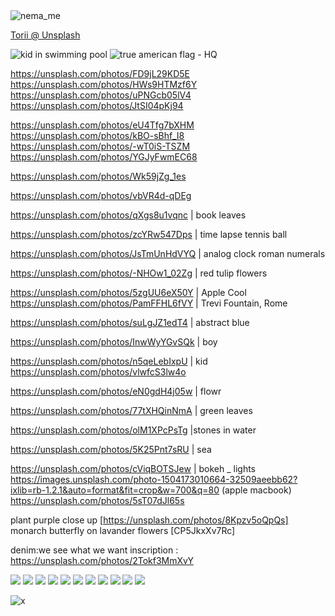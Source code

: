   <img src="https://unsplash.com/photos/NK65VD2M4DY" alt="nema_me">


[Torii @ Unsplash](https://unsplash.com/photos/BjJP2TN8WoI)

![kid in swimming pool](https://unsplash.com/photos/h1vdmVQqPmM)
![true american flag - HQ](https://unsplash.com/photos/Tdwu35bCUj0)

https://unsplash.com/photos/FD9jL29KD5E  
https://unsplash.com/photos/HWs9HTMzf6Y  
https://unsplash.com/photos/uPNGcb05lV4  
https://unsplash.com/photos/JtSI04pKj94  


https://unsplash.com/photos/eU4Tfg7bXHM  
https://unsplash.com/photos/kBO-sBhf_I8  
https://unsplash.com/photos/-wT0iS-TSZM  
https://unsplash.com/photos/YGJyFwmEC68


https://unsplash.com/photos/Wk59jZg_1es

https://unsplash.com/photos/vbVR4d-qDEg


https://unsplash.com/photos/qXgs8u1vqnc |  book leaves

https://unsplash.com/photos/zcYRw547Dps | time lapse tennis ball

https://unsplash.com/photos/JsTmUnHdVYQ | analog clock roman numerals

https://unsplash.com/photos/-NHOw1_02Zg | red tulip flowers

https://unsplash.com/photos/5zgUU6eX50Y | Apple Cool  
https://unsplash.com/photos/PamFFHL6fVY | Trevi Fountain, Rome   

https://unsplash.com/photos/suLgJZ1edT4 | abstract blue

https://unsplash.com/photos/InwWyYGvSQk |  boy

https://unsplash.com/photos/n5qeLebIxpU | kid
https://unsplash.com/photos/vlwfcS3lw4o

https://unsplash.com/photos/eN0gdH4j05w | flowr

https://unsplash.com/photos/77tXHQinNmA | green leaves

https://unsplash.com/photos/olM1XPcPsTg |stones in water

https://unsplash.com/photos/5K25Pnt7sRU | sea

https://unsplash.com/photos/cViqBOTSJew | bokeh _ lights  
https://images.unsplash.com/photo-1504173010664-32509aeebb62?ixlib=rb-1.2.1&auto=format&fit=crop&w=700&q=80
(apple macbook)
https://unsplash.com/photos/5sT07dJl65s


plant purple close up [https://unsplash.com/photos/8Kpzv5oQpQs]
monarch butterfly on lavander flowers [CP5JkxXv7Rc]

denim:we see what we want inscription : https://unsplash.com/photos/2Tokf3MmXvY


  <div id="gallery" class="grid">
    <img src="https://source.unsplash.com/5zgUU6eX50Y?400x400">
    <img src="https://source.unsplash.com/suLgJZ1edT4">
    <img src="https://source.unsplash.com/kBO-sBhf_I8?400x400">
    <img src="https://source.unsplash.com/HWs9HTMzf6Y?400x400">
    <img src="https://source.unsplash.com/uPNGcb05lV4?400x400">
    <img src="https://source.unsplash.com/PamFFHL6fVY?400x400">
    <img src="https://source.unsplash.com/JtSI04pKj94?400x400">
    <img src="https://source.unsplash.com/FD9jL29KD5E?400x400">
    <img src="https://source.unsplash.com/eU4Tfg7bXHM?400x400">
    <img src="https://source.unsplash.com/-wT0iS-TSZM?400x400">
    <img src="https://source.unsplash.com/YGJyFwmEC68?400x400">
  </div>


![x](https://images.unsplash.com/photo-1491895200222-0fc4a4c35e18?ixlib=rb-0.3.5&s=a74bf61666c5e84b8cd8687ff8f4fa27&auto=format&fit=crop&w=1867&q=80)
